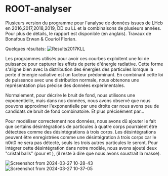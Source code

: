 # ROOT-analyser
Plusieurs version du programme pour l'analyse de données issues de LHcb en 2016,2017,2018,2019, DD ou LL et la combinaisons de plusieurs années. Pour plus de détails, le rapport est disponible (en anglais). Travaux de Bonafous Erwan & Couriol Florian.


Quelques résultats: 
![Results2017KLL](https://github.com/DanmakuGecko/ROOT-analyser/assets/72706524/033ae54b-c38f-436c-89c6-d496667a799a)

Les programmes utilisés pour avoir ces courbes exploitent une loi de puissance pour capturer les effets de perte d'énergie radiative. Cette forme s'aligne bien avec la distribution des énergies des particules lorsque la perte d'énergie radiative est un facteur prédominant. En combinant cette loi de puissance avec une distribution normale, nous obtenons une représentation plus précise des données expérimentales.

Normalement, pour décrire le bruit de fond, nous utilisons une exponentielle, mais dans nos données, nous avons observé que nous pouvons approximer l'exponentielle par une droite car nous avons peu de candidats de bruit de fond combinatoire. Et plus précisément par...

Pour modéliser correctement nos données, nous avons dû ajouter le fait que certains désintégrations de particules à quatre corps pourraient être détectées comme des désintégrations à trois corps. Les désintégrations peuvent être enregistrées comme une désintégration à trois corps car le π0π0 ne sera pas détecté, seuls les trois autres particules le seront. Pour intégrer cette désintégration dans notre modèle, nous avons ajouté deux "cristal balls" (pour et ), (il reste à dire que nous avons soustrait la masse).


![Screenshot from 2024-03-27 10-28-43](https://github.com/DanmakuGecko/ROOT-analyser/assets/72706524/75a42398-6d19-4448-bbfc-ef928e45f643)
![Screenshot from 2024-03-27 10-37-05](https://github.com/DanmakuGecko/ROOT-analyser/assets/72706524/f19b90b9-d697-4756-abb3-157e2833ebed)


